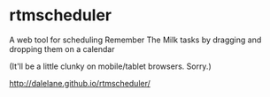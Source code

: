 rtmscheduler
============

A web tool for scheduling Remember The Milk tasks by dragging and dropping them on a calendar

(It'll be a little clunky on mobile/tablet browsers. Sorry.)

http://dalelane.github.io/rtmscheduler/
